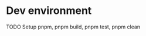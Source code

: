 <!--
SPDX-FileCopyrightText: 2024 Dyne.org foundation

SPDX-License-Identifier: CC-BY-NC-SA-4.0
-->

# Dev environment

TODO Setup pnpm, pnpm build, pnpm test, pnpm clean
